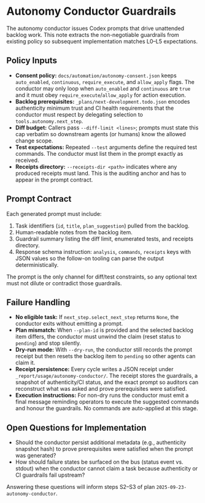 # Autonomy Conductor Guardrails

The autonomy conductor issues Codex prompts that drive unattended backlog work.
This note extracts the non-negotiable guardrails from existing policy so
subsequent implementation matches L0–L5 expectations.

## Policy Inputs

- **Consent policy:** `docs/automation/autonomy-consent.json` keeps
  `auto_enabled`, `continuous`, `require_execute`, and `allow_apply` flags. The
  conductor may only loop when `auto_enabled` and `continuous` are `true` and it
  must obey `require_execute`/`allow_apply` for action execution.
- **Backlog prerequisites:** `_plans/next-development.todo.json` encodes
  authenticity minimum trust and CI health requirements that the conductor must
  respect by delegating selection to `tools.autonomy.next_step`.
- **Diff budget:** Callers pass `--diff-limit <lines>`; prompts must state this
  cap verbatim so downstream agents (or humans) know the allowed change scope.
- **Test expectations:** Repeated `--test` arguments define the required test
  commands. The conductor must list them in the prompt exactly as received.
- **Receipts directory:** `--receipts-dir <path>` indicates where any produced
  receipts must land. This is the auditing anchor and has to appear in the
  prompt contract.

## Prompt Contract

Each generated prompt must include:

1. Task identifiers (`id`, `title`, `plan_suggestion`) pulled from the backlog.
2. Human-readable notes from the backlog item.
3. Guardrail summary listing the diff limit, enumerated tests, and receipts
   directory.
4. Response schema instruction: `analysis`, `commands`, `receipts` keys with
   JSON values so the follow-on tooling can parse the output deterministically.

The prompt is the only channel for diff/test constraints, so any optional text
must not dilute or contradict those guardrails.

## Failure Handling

- **No eligible task:** If `next_step.select_next_step` returns `None`, the
  conductor exits without emitting a prompt.
- **Plan mismatch:** When `--plan-id` is provided and the selected backlog item
  differs, the conductor must unwind the claim (reset status to `pending`) and
  stop silently.
- **Dry-run mode:** With `--dry-run`, the conductor still records the prompt
  receipt but then resets the backlog item to `pending` so other agents can
  claim it.
- **Receipt persistence:** Every cycle writes a JSON receipt under
  `_report/usage/autonomy-conductor/`. The receipt stores the guardrails, a
  snapshot of authenticity/CI status, and the exact prompt so auditors can
  reconstruct what was asked and prove prerequisites were satisfied.
- **Execution instructions:** For non-dry runs the conductor must emit a final
  message reminding operators to execute the suggested commands and honour the
  guardrails. No commands are auto-applied at this stage.

## Open Questions for Implementation

- Should the conductor persist additional metadata (e.g., authenticity snapshot
  hash) to prove prerequisites were satisfied when the prompt was generated?
- How should failure states be surfaced on the bus (status event vs. stdout)
  when the conductor cannot claim a task because authenticity or CI guardrails
  fail upstream?

Answering these questions will inform steps S2–S3 of plan
`2025-09-23-autonomy-conductor`.
